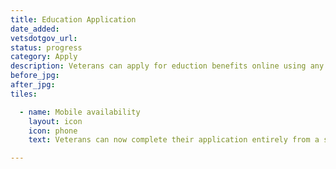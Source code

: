 ```yaml
---
title: Education Application
date_added:
vetsdotgov_url:
status: progress
category: Apply
description: Veterans can apply for eduction benefits online using any device.
before_jpg: 
after_jpg:
tiles:

  - name: Mobile availability
    layout: icon
    icon: phone
    text: Veterans can now complete their application entirely from a smartphone

---
```

